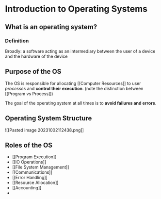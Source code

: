 # Introduction to Operating Systems
## What is an operating system?
### Definition
Broadly: a software acting as an intermediary between the user of a device and the hardware of the device
## Purpose of the OS
The OS is responsible for allocating [[Computer Resources]] to user *processes* and **control their execution**. (note the distinction between [[Program vs Process]])

The goal of the operating system at all times is to **avoid failures and errors**.
## Operating System Structure

![[Pasted image 20231002112438.png]]
## Roles of the OS
- [[Program Execution]]
- [[IO Operations]]
- [[File System Management]]
- [[Communications]]
- [[Error Handling]]
- [[Resource Allocation]]
- [[Accounting]]
- 












